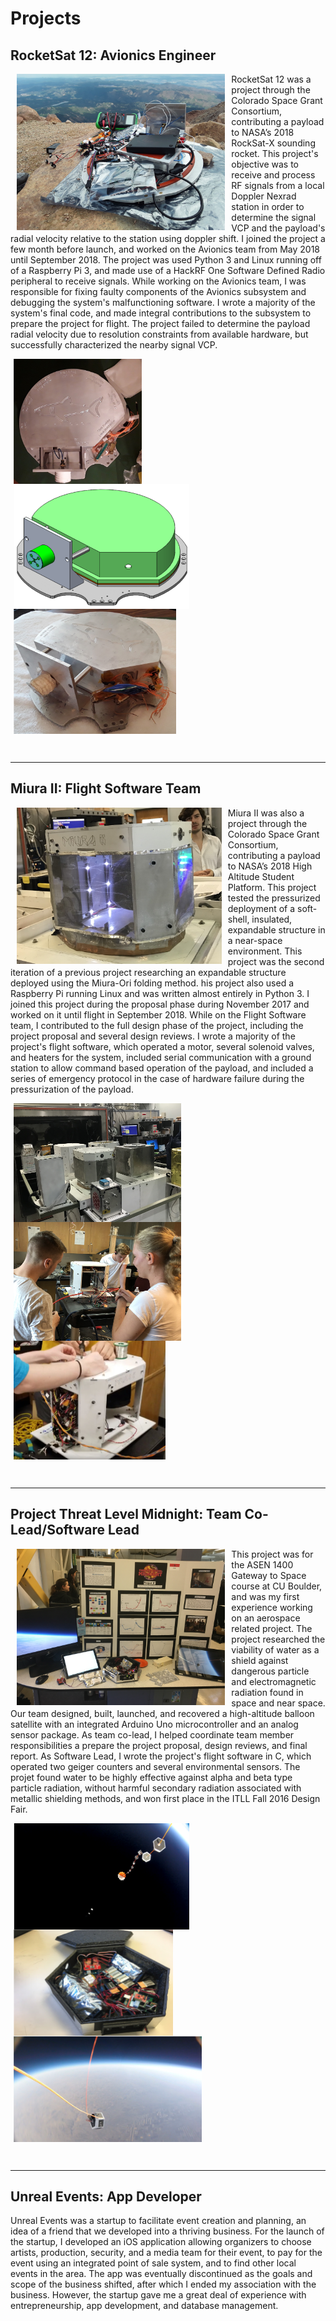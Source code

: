 # Projects

## RocketSat 12: Avionics Engineer

<img src="images/testing.png" alt="" align="left" height="250" hspace="10" vpsace="50"/> RocketSat 12 was a project through the Colorado Space Grant Consortium, contributing a payload to NASA’s 2018 RockSat-X sounding rocket. This project's objective was to receive and process RF signals from a local Doppler Nexrad station in order to determine the signal VCP and the payload's radial velocity relative to the station using doppler shift. I joined the project a few month before launch, and worked on the Avionics team from May 2018 until September 2018. The project was used Python 3 and Linux running off of a Raspberry Pi 3, and made use of a HackRF One Software Defined Radio peripheral to receive signals. While working on the Avionics team, I was responsible for fixing faulty components of the Avionics subsystem and debugging the system's malfunctioning software. I wrote a majority of the system's final code, and made integral contributions to the subsystem to prepare the project for flight. The project failed to determine the payload radial velocity due to resolution constraints from available hardware, but successfully characterized the nearby signal VCP.

<img src="images/prelaunch.png" alt="" align="center" height="200" hspace="5" vpsace="50"/> <img src="images/rockcad.png" alt="" align="center" height="200" hspace="5" vpsace="50"/> <img src="images/postlaunch.png" alt="" align="center" height="200" hspace="5" vpsace="50"/>

<BR CLEAR="left">

****

## Miura II: Flight Software Team

<img src="images/payload.jpeg" alt="" align="left" height="250" hspace="10" vpsace="50"/> Miura II was also a project through the Colorado Space Grant Consortium, contributing a payload to NASA’s 2018 High Altitude Student Platform. This project tested the pressurized deployment of a soft-shell, insulated, expandable structure in a near-space environment. This project was the second iteration of a previous project researching an expandable structure deployed using the Miura-Ori folding method. his project also used a Raspberry Pi running Linux and was written almost entirely in Python 3. I joined this project during the proposal phase during November 2017 and worked on it until flight in September 2018. While on the Flight Software team, I contributed to the full design phase of the project, including the project proposal and several design reviews. I wrote a majority of the project's flight software, which operated a motor, several solenoid valves, and heaters for the system, included serial communication with a ground station to allow command based operation of the payload, and included a series of emergency protocol in the case of hardware failure during the pressurization of the payload.

<img src="images/platform.jpeg" alt="" align="center" height="190" hspace="5" vpsace="50"/> <img src="images/test.jpeg" alt="" align="center" height="190" hspace="5" vpsace="50"/> <img src="images/wiresBetter.jpg" alt="" align="center" height="190" hspace="5" vpsace="50"/>

<BR CLEAR="left">

****

## Project Threat Level Midnight: Team Co-Lead/Software Lead

<img src="images/presentation.jpg" alt="" align="left" height="250" hspace="10" vpsace="50"/> This project was for the ASEN 1400 Gateway to Space course at CU Boulder, and was my first experience working on an aerospace related project. The project researched the viability of water as a shield against dangerous particle and electromagnetic radiation found in space and near space. Our team designed, built, launched, and recovered a high-altitude balloon satellite with an integrated Arduino Uno microcontroller and an analog sensor package. As team co-lead, I helped coordinate team member responsibilities a prepare the project proposal, design reviews, and final report. As Software Lead, I wrote the project's flight software in C, which operated two geiger counters and several environmental sensors. The projet found water to be highly effective against alpha and beta type particle radiation, without harmful secondary radiation associated with metallic shielding methods, and won first place in the ITLL Fall 2016 Design Fair.

<img src="images/nearspace.png" alt="" align="center" height="170" hspace="5" vpsace="50"/> <img src="images/tlm.png" alt="" align="center" height="170" hspace="5" vpsace="50"/> <img src="images/earth.png" alt="" align="center" height="170" hspace="5" vpsace="50"/>

<BR CLEAR="left">

****

## Unreal Events: App Developer

Unreal Events was a startup to facilitate event creation and planning, an idea of a friend that we developed into a thriving business. For the launch of the startup, I developed an iOS application allowing organizers to choose artists, production, security, and a media team for their event, to pay for the event using an integrated point of sale system, and to find other local events in the area. The app was eventually discontinued as the goals and scope of the business shifted, after which I ended my association with the business. However, the startup gave me a great deal of experience with entrepreneurship, app development, and database management.
